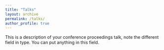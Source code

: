 ```yaml
---
title: "Talks"
layout: archive
permalink: /talks/
author_profile: true
---
```


This is a description of your conference proceedings talk, note the different field in type. You can put anything in this field.
